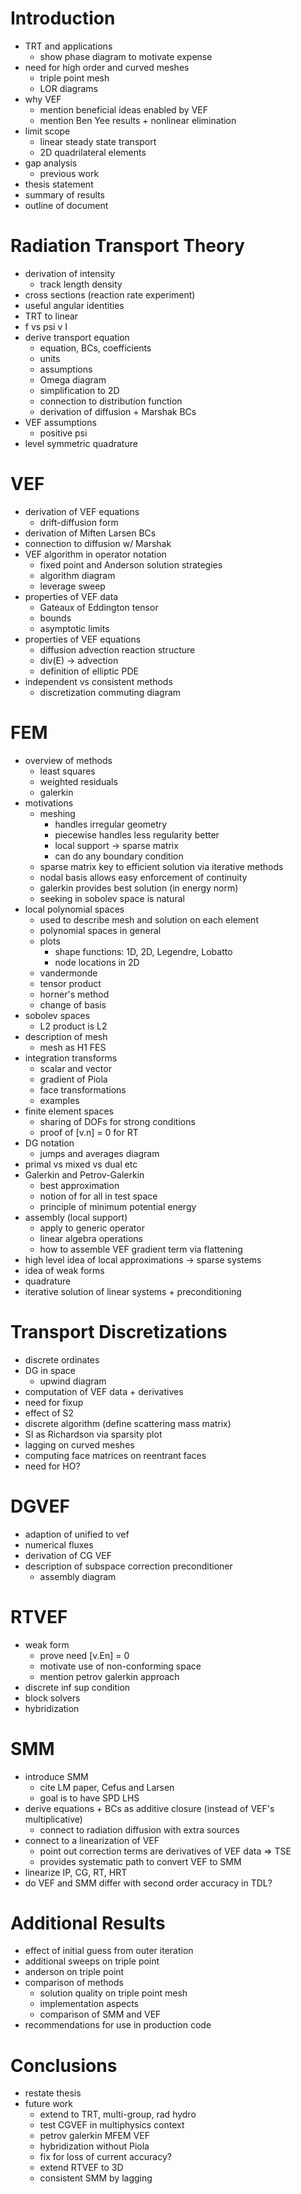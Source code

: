 # Introduction 
* TRT and applications
	* show phase diagram to motivate expense 
* need for high order and curved meshes  
	* triple point mesh 
	* LOR diagrams 
* why VEF 
	* mention beneficial ideas enabled by VEF 
	* mention Ben Yee results + nonlinear elimination 
* limit scope
	* linear steady state transport 
	* 2D quadrilateral elements 
* gap analysis 
	* previous work 
* thesis statement 
* summary of results
* outline of document 

# Radiation Transport Theory
* derivation of intensity 
	* track length density 
* cross sections (reaction rate experiment)
* useful angular identities 
* TRT to linear 
* f vs psi v I 
* derive transport equation 
	* equation, BCs, coefficients 
	* units
	* assumptions
	* Omega diagram 
	* simplification to 2D 
	* connection to distribution function 
	* derivation of diffusion + Marshak BCs
* VEF assumptions 
	* positive psi
* level symmetric quadrature 

# VEF 
* derivation of VEF equations 
	* drift-diffusion form 
* derivation of Miften Larsen BCs 
* connection to diffusion w/ Marshak
* VEF algorithm in operator notation 
	* fixed point and Anderson solution strategies 
	* algorithm diagram 
	* leverage sweep 
* properties of VEF data 
	* Gateaux of Eddington tensor 
	* bounds 
	* asymptotic limits
* properties of VEF equations 
	* diffusion advection reaction structure 
	* div(E) -> advection 
	* definition of elliptic PDE 
* independent vs consistent methods 
	* discretization commuting diagram 

# FEM 
* overview of methods 
	* least squares 
	* weighted residuals 
	* galerkin 
* motivations 
	* meshing 
		* handles irregular geometry 
		* piecewise handles less regularity better 
		* local support -> sparse matrix 
		* can do any boundary condition
	* sparse matrix key to efficient solution via iterative methods 
	* nodal basis allows easy enforcement of continuity 
	* galerkin provides best solution (in energy norm) 
	* seeking in sobolev space is natural 
* local polynomial spaces 
	* used to describe mesh and solution on each element 
	* polynomial spaces in general 
	* plots 
		* shape functions: 1D, 2D, Legendre, Lobatto 
		* node locations in 2D 
	* vandermonde 
	* tensor product 
	* horner's method 
	* change of basis
* sobolev spaces 
	* L2 product is L2 
* description of mesh 
	* mesh as H1 FES 
* integration transforms 
	* scalar and vector 
	* gradient of Piola 
	* face transformations
	* examples 
* finite element spaces 
	* sharing of DOFs for strong conditions
	* proof of [v.n] = 0 for RT 
* DG notation 
	* jumps and averages diagram 
* primal vs mixed vs dual etc 
* Galerkin and Petrov-Galerkin
	* best approximation 
	* notion of for all in test space
	* principle of minimum potential energy
* assembly (local support) 
	* apply to generic operator
	* linear algebra operations 
	* how to assemble VEF gradient term via flattening 
* high level idea of local approximations -> sparse systems 
* idea of weak forms
* quadrature 
* iterative solution of linear systems + preconditioning

# Transport Discretizations 
* discrete ordinates 
* DG in space 
	* upwind diagram 
* computation of VEF data + derivatives 
* need for fixup 
* effect of S2
* discrete algorithm (define scattering mass matrix)
* SI as Richardson via sparsity plot 
* lagging on curved meshes 
* computing face matrices on reentrant faces 
* need for HO?

# DGVEF 
* adaption of unified to vef 
* numerical fluxes 
* derivation of CG VEF 
* description of subspace correction preconditioner 
	* assembly diagram 

# RTVEF 
* weak form 
	* prove need [v.En] = 0 
	* motivate use of non-conforming space 
	* mention petrov galerkin approach 
* discrete inf sup condition 
* block solvers 
* hybridization 

# SMM 
* introduce SMM 
	* cite LM paper, Cefus and Larsen 
	* goal is to have SPD LHS 
* derive equations + BCs as additive closure (instead of VEF's multiplicative)
	* connect to radiation diffusion with extra sources  
* connect to a linearization of VEF 
	* point out correction terms are derivatives of VEF data => TSE 
	* provides systematic path to convert VEF to SMM 
* linearize IP, CG, RT, HRT 
* do VEF and SMM differ with second order accuracy in TDL? 

# Additional Results 
* effect of initial guess from outer iteration 
* additional sweeps on triple point 
* anderson on triple point 
* comparison of methods 
	* solution quality on triple point mesh 
	* implementation aspects 
	* comparison of SMM and VEF 
* recommendations for use in production code 

# Conclusions 
* restate thesis 
* future work 
	* extend to TRT, multi-group, rad hydro 
	* test CGVEF in multiphysics context 
	* petrov galerkin MFEM VEF 
	* hybridization without Piola 
	* fix for loss of current accuracy? 
	* extend RTVEF to 3D 
	* consistent SMM by lagging 